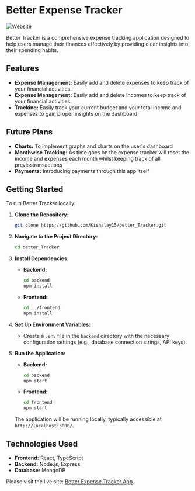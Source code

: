 # Better Expense Tracker

[![Website](https://img.shields.io/badge/Website-000000?style=for-the-badge&logo=Firefox&logoColor=white)](https://better-tracker.vercel.app/)

Better Tracker is a comprehensive expense tracking application designed to help users manage their finances effectively by providing clear insights into their spending habits.

## Features

- **Expense Management:** Easily add and delete expenses to keep track of your financial activities.
- **Expense Management:** Easily add and delete incomes to keep track of your financial activities.
- **Tracking:** Easily track your current budget and your total income and expenses to gain proper insights on the dashboard

## Future Plans

- **Charts:** To implement graphs and charts on the user's dashboard
- **Monthwise Tracking:** As time goes on the expense tracker will reset the income and expenses each month whilst keeping track of all previostransactions
- **Payments:** Introducing payments through this app itself

## Getting Started

To run Better Tracker locally:

1. **Clone the Repository:**

   ```bash
   git clone https://github.com/Kishalay15/better_Tracker.git
   ```

2. **Navigate to the Project Directory:**

   ```bash
   cd better_Tracker
   ```

3. **Install Dependencies:**

   - **Backend:**

     ```bash
     cd backend
     npm install
     ```

   - **Frontend:**

     ```bash
     cd ../frontend
     npm install
     ```

4. **Set Up Environment Variables:**

   - Create a `.env` file in the `backend` directory with the necessary configuration settings (e.g., database connection strings, API keys).

5. **Run the Application:**

   - **Backend:**

     ```bash
     cd backend
     npm start
     ```

   - **Frontend:**

     ```bash
     cd frontend
     npm start
     ```

   The application will be running locally, typically accessible at `http://localhost:3000/`.

## Technologies Used

- **Frontend:** React, TypeScript
- **Backend:** Node.js, Express
- **Database:** MongoDB

Please visit the live site: [Better Expense Tracker App](https://better-tracker.vercel.app/).
